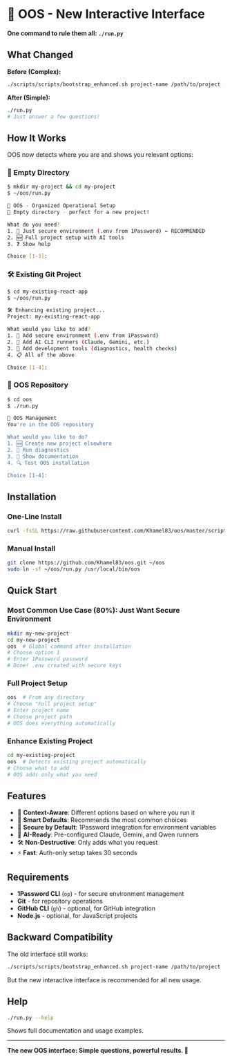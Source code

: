 # 🚀 OOS - New Interactive Interface

**One command to rule them all: `./run.py`**

## What Changed

**Before (Complex):**
```bash
./scripts/scripts/bootstrap_enhanced.sh project-name /path/to/project --no-github --verbose --skip-secrets
```

**After (Simple):**
```bash
./run.py
# Just answer a few questions!
```

## How It Works

OOS now detects where you are and shows you relevant options:

### 📂 Empty Directory
```bash
$ mkdir my-project && cd my-project
$ ~/oos/run.py

🚀 OOS - Organized Operational Setup
📂 Empty directory - perfect for a new project!

What do you need?
1. 🔐 Just secure environment (.env from 1Password) ← RECOMMENDED
2. 🆕 Full project setup with AI tools
3. ❓ Show help

Choice [1-3]: 
```

### 🛠️ Existing Git Project
```bash
$ cd my-existing-react-app
$ ~/oos/run.py

🛠️ Enhancing existing project...
Project: my-existing-react-app

What would you like to add?
1. 🔐 Add secure environment (.env from 1Password)
2. 🤖 Add AI CLI runners (Claude, Gemini, etc.)
3. 🔧 Add development tools (diagnostics, health checks)
4. 📋 All of the above

Choice [1-4]:
```

### 🔧 OOS Repository
```bash
$ cd oos
$ ./run.py

🔧 OOS Management
You're in the OOS repository

What would you like to do?
1. 🆕 Create new project elsewhere
2. 🔧 Run diagnostics
3. 📖 Show documentation
4. 🔍 Test OOS installation

Choice [1-4]:
```

## Installation

### One-Line Install
```bash
curl -fsSL https://raw.githubusercontent.com/Khamel83/oos/master/scripts/install.sh | bash
```

### Manual Install
```bash
git clone https://github.com/Khamel83/oos.git ~/oos
sudo ln -sf ~/oos/run.py /usr/local/bin/oos
```

## Quick Start

### Most Common Use Case (80%): Just Want Secure Environment

```bash
mkdir my-new-project
cd my-new-project
oos  # Global command after installation
# Choose option 1
# Enter 1Password password
# Done! .env created with secure keys
```

### Full Project Setup

```bash
oos  # From any directory
# Choose "Full project setup"
# Enter project name
# Choose project path
# OOS does everything automatically
```

### Enhance Existing Project

```bash
cd my-existing-project
oos  # Detects existing project automatically
# Choose what to add
# OOS adds only what you need
```

## Features

- 🧠 **Context-Aware**: Different options based on where you run it
- 🎯 **Smart Defaults**: Recommends the most common choices
- 🔐 **Secure by Default**: 1Password integration for environment variables
- 🤖 **AI-Ready**: Pre-configured Claude, Gemini, and Qwen runners
- 🛠️ **Non-Destructive**: Only adds what you request
- ⚡ **Fast**: Auth-only setup takes 30 seconds

## Requirements

- **1Password CLI** (`op`) - for secure environment management
- **Git** - for repository operations
- **GitHub CLI** (`gh`) - optional, for GitHub integration
- **Node.js** - optional, for JavaScript projects

## Backward Compatibility

The old interface still works:
```bash
./scripts/scripts/bootstrap_enhanced.sh project-name /path/to/project [options]
```

But the new interactive interface is recommended for all new usage.

## Help

```bash
./run.py --help
```

Shows full documentation and usage examples.

---

**The new OOS interface: Simple questions, powerful results. 🎉**